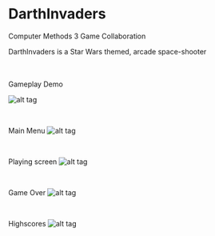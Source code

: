 # DarthInvaders
Computer Methods 3 Game Collaboration

DarthInvaders is a Star Wars themed, arcade space-shooter

<br />
<br />
Gameplay Demo

![alt tag](http://gifgifs.com/res/1016/58042e2d3d955438308356.gif)

<br />

Main Menu
![alt tag](https://i.imgur.com/2DAoh6q.png)

<br />

Playing screen
![alt tag](https://i.imgur.com/gusdZWH.png)

<br />

Game Over
![alt tag](https://i.imgur.com/pxEo1UG.png)

<br />

Highscores
![alt tag](https://i.imgur.com/ER10ENz.png)
